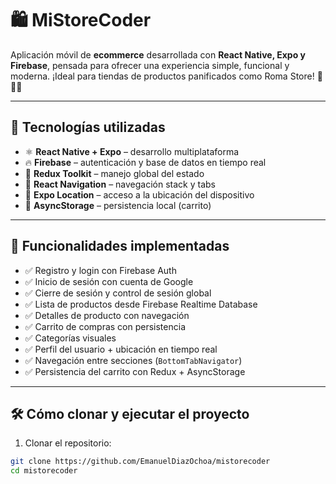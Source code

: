 # 🛍️ MiStoreCoder

Aplicación móvil de **ecommerce** desarrollada con **React Native, Expo y Firebase**, pensada para ofrecer una experiencia simple, funcional y moderna. ¡Ideal para tiendas de productos panificados como Roma Store! 🍞🎂🍪

---

## 🧰 Tecnologías utilizadas

- ⚛️ **React Native + Expo** – desarrollo multiplataforma
- 🔥 **Firebase** – autenticación y base de datos en tiempo real
- 🧠 **Redux Toolkit** – manejo global del estado
- 📱 **React Navigation** – navegación stack y tabs
- 📍 **Expo Location** – acceso a la ubicación del dispositivo
- 💾 **AsyncStorage** – persistencia local (carrito)

---

## 🚀 Funcionalidades implementadas

- ✅ Registro y login con Firebase Auth  
- ✅ Inicio de sesión con cuenta de Google  
- ✅ Cierre de sesión y control de sesión global  
- ✅ Lista de productos desde Firebase Realtime Database  
- ✅ Detalles de producto con navegación  
- ✅ Carrito de compras con persistencia  
- ✅ Categorías visuales  
- ✅ Perfil del usuario + ubicación en tiempo real  
- ✅ Navegación entre secciones (`BottomTabNavigator`)  
- ✅ Persistencia del carrito con Redux + AsyncStorage  

---

## 🛠️ Cómo clonar y ejecutar el proyecto

1. Clonar el repositorio:

```bash
git clone https://github.com/EmanuelDiazOchoa/mistorecoder
cd mistorecoder
